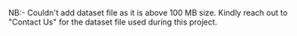 NB:- Couldn't add dataset file as it is above 100 MB size. Kindly reach out to "Contact Us" for the dataset file used during this project.
